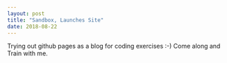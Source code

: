 ```yaml
---
layout: post
title: "Sandbox, Launches Site"
date: 2018-08-22
---
```


Trying out github pages as a blog for coding exercises
:-) Come along and Train with me.
